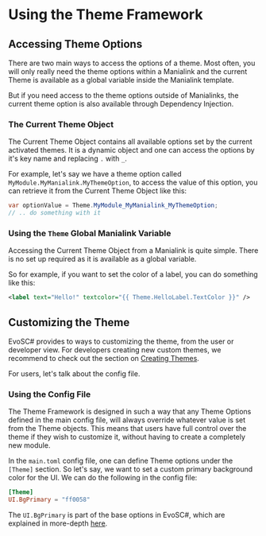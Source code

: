 # Using the Theme Framework

## Accessing Theme Options
There are two main ways to access the options of a theme. Most often, you will only really need the theme options within a Manialink and the current Theme is available as a global variable inside the Manialink template.

But if you need access to the theme options outside of Manialinks, the current theme option is also available through Dependency Injection.

### The Current Theme Object
The Current Theme Object contains all available options set by the current activated themes. It is a dynamic object and one can access the options by it's key name and replacing `.` with `_`.

For example, let's say we have a theme option called `MyModule.MyManialink.MyThemeOption`, to access the value of this option, you can retrieve it from the Current Theme Object like this:
```cs
var optionValue = Theme.MyModule_MyManialink_MyThemeOption;
// .. do something with it
```

### Using the `Theme` Global Manialink Variable
Accessing the Current Theme Object from a Manialink is quite simple. There is no set up required as it is available as a global variable.

So for example, if you want to set the color of a label, you can do something like this:
```xml
<label text="Hello!" textcolor="{{ Theme.HelloLabel.TextColor }}" />
```

## Customizing the Theme
EvoSC# provides to ways to customizing the theme, from the user or developer view. For developers creating new custom themes, we recommend to check out the section on [Creating Themes](./creating-themes.md).

For users, let's talk about the config file.

### Using the Config File
The Theme Framework is designed in such a way that any Theme Options defined in the main config file, will always override whatever value is set from the Theme objects. This means that users have full control over the theme if they wish to customize it, without having to create a completely new module.

In the `main.toml` config file, one can define Theme options under the `[Theme]` section. So let's say, we want to set a custom primary background color for the UI. We can do the following in the config file:
```toml
[Theme]
UI.BgPrimary = "ff0058"
```

The `UI.BgPrimary` is part of the base options in EvoSC#, which are explained in more-depth [here](./base-options.md).